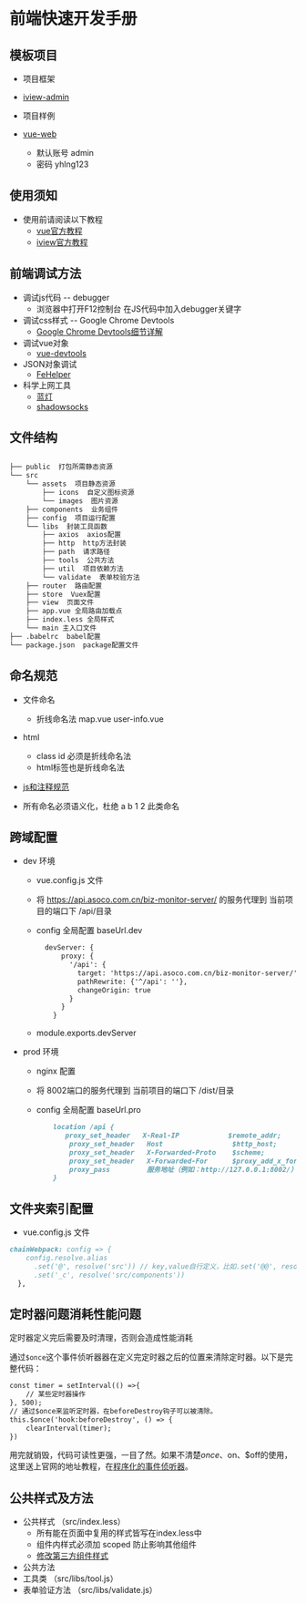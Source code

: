 # 前端快速开发手册

## 模板项目

- 项目框架
- [iview-admin](https://github.com/iview/iview-admin)

- 项目样例
- [vue-web](https://github.com/lvchunyan/vue-web.git)
  - 默认账号 admin
  - 密码 yhlng123
 

## 使用须知
- 使用前请阅读以下教程
   - [vue官方教程](https://cn.vuejs.org/v2/guide/)
   - [iview官方教程](https://www.iviewui.com/docs/guide/install)

## 前端调试方法
-   调试js代码 -- debugger
    - 浏览器中打开F12控制台 在JS代码中加入debugger关键字
-   调试css样式 -- Google Chrome Devtools
    - [Google Chrome Devtools细节详解](https://juejin.im/post/5b72a991518825615117717b?utm_source=gold_browser_extension#heading-21)
- 调试vue对象
  - [vue-devtools ](https://www.cnblogs.com/yuqing6/p/7440549.html)
- JSON对象调试
  - [FeHelper](https://www.baidufe.com/fehelper)
- 科学上网工具
  - [蓝灯](https://github.com/getlantern/lantern)
  - [shadowsocks](https://portal.shadowsocks.to/aff.php?aff=16637)

## 文件结构

```markdown

├── public  打包所需静态资源
└── src
    └── assets  项目静态资源
        ├── icons  自定义图标资源
        └── images  图片资源
    ├── components  业务组件
    ├── config  项目运行配置
    └── libs  封装工具函数
        ├── axios  axios配置
        ├── http  http方法封装
        ├── path  请求路径
        ├── tools  公共方法
        ├── util  项目依赖方法
        └── validate  表单校验方法
    ├── router  路由配置
    ├── store  Vuex配置
    ├── view  页面文件
    ├── app.vue 全局路由加载点
    ├── index.less 全局样式
    └── main 主入口文件
├── .babelrc  babel配置
└── package.json  package配置文件
```
## 命名规范

- 文件命名
  - 折线命名法 map.vue  user-info.vue
- html
  - class id 必须是折线命名法
  - html标签也是折线命名法
- [js和注释规范](前端代码规范)

- 所有命名必须语义化，杜绝 a b  1 2 此类命名

## 跨域配置
- dev 环境
  - vue.config.js 文件
  - 将 https://api.asoco.com.cn/biz-monitor-server/ 的服务代理到 当前项目的端口下 /api/目录
  - config 全局配置 baseUrl.dev


    ```markdown
      devServer: {
          proxy: {
            '/api': {
              target: 'https://api.asoco.com.cn/biz-monitor-server/',
              pathRewrite: {'^/api': ''},
              changeOrigin: true
            }
          }
        }
    ```

  - module.exports.devServer
- prod 环境
  - nginx 配置
  - 将 8002端口的服务代理到 当前项目的端口下 /dist/目录
  - config 全局配置 baseUrl.pro


    ```markdown
        location /api {
           proxy_set_header   X-Real-IP            $remote_addr;
            proxy_set_header   Host                 $http_host;
            proxy_set_header   X-Forwarded-Proto    $scheme;
            proxy_set_header   X-Forwarded-For      $proxy_add_x_forwarded_for;
            proxy_pass         服务地址（例如：http://127.0.0.1:8002/）;
        }
    ```

## 文件夹索引配置
- vue.config.js 文件

```markdown
chainWebpack: config => {
    config.resolve.alias
      .set('@', resolve('src')) // key,value自行定义，比如.set('@@', resolve('src/components'))
      .set('_c', resolve('src/components'))
  },
```

## 定时器问题消耗性能问题

定时器定义完后需要及时清理，否则会造成性能消耗

通过`$once`这个事件侦听器器在定义完定时器之后的位置来清除定时器。以下是完整代码：

```markdown
const timer = setInterval(() =>{
    // 某些定时器操作
}, 500);
// 通过$once来监听定时器，在beforeDestroy钩子可以被清除。
this.$once('hook:beforeDestroy', () => {
    clearInterval(timer);
})
```

用完就销毁，代码可读性更强，一目了然。如果不清楚$once、$on、$off的使用，这里送上官网的地址教程，在[程序化的事件侦听器](https://cn.vuejs.org/v2/guide/components-edge-cases.html#%E7%A8%8B%E5%BA%8F%E5%8C%96%E7%9A%84%E4%BA%8B%E4%BB%B6%E4%BE%A6%E5%90%AC%E5%99%A8)。

## 公共样式及方法

- 公共样式 （src/index.less）
  - 所有能在页面中复用的样式皆写在index.less中
  - 组件内样式必须加 scoped 防止影响其他组件
  - [修改第三方组件样式](https://juejin.im/post/5b174de8f265da6e410e0b4e#heading-4)
-  公共方法
  -  工具类 （src/libs/tool.js）
  - 表单验证方法 （src/libs/validate.js）
